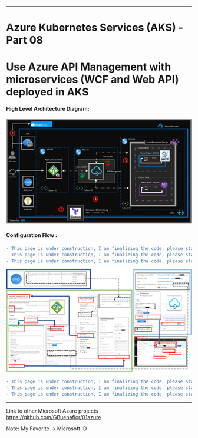 ----------------------------------------------------------
# Azure Kubernetes Services (AKS) - Part 08
# Use Azure API Management with microservices (WCF and Web API) deployed in AKS
 
 
#### High Level Architecture Diagram:


![Image description](https://github.com/GBuenaflor/01azure-aks-apimanagement/blob/master/Images/GB-AKS-API02A.png)


#### Configuration Flow :

```diff
- This page is under construction, I am finalizing the code, please stay tuned.
- This page is under construction, I am finalizing the code, please stay tuned.
- This page is under construction, I am finalizing the code, please stay tuned.

```


![Image description](https://github.com/GBuenaflor/01azure-aks-apimanagement/blob/master/Images/GB-AKS-API03.png)



```diff
- This page is under construction, I am finalizing the code, please stay tuned.
- This page is under construction, I am finalizing the code, please stay tuned.
- This page is under construction, I am finalizing the code, please stay tuned.

```


------------------------------------------------------------------------------
 


 
Link to other Microsoft Azure projects
https://github.com/GBuenaflor/01azure
 


Note: My Favorite -> Microsoft :D
